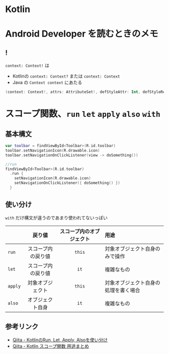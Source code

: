 # Kotlin

# Android Developer を読むときのメモ

## !

`context: Context!` は


- Kotlinの `context: Context?` または `context: Context`　
- Java の `Context context` にあたる

```kotlin
(context: Context!, attrs: AttributeSet!, defStyleAttr: Int, defStyleRes: Int)
```

# スコープ関数、`run` `let` `apply` `also` `with` 

## 基本構文

```kotlin
var toolbar = findViewById<Toolbar>(R.id.toolbar)
toolbar.setNavigationIcon(R.drawable.icon)
toolbar.setNavigationOnClickListener(view -> doSomething())

//run
findViewById<Toolbar>(R.id.toolbar)
  .run {
    setNavigationIcon(R.drawable.icon)
    setNavigationOnClickListener({ doSomething() })
  }
```


## 使い分け

`with` だけ構文が違うのであまり使われてないっぽい

| |戻り値|スコープ内のオブジェクト|用途|
|:---|:---:|:---:|:---|
|`run`|スコープ内の戻り値|`this`|対象オブジェクト自身のみで操作|
|`let`|スコープ内の戻り値|`it`|複雑なもの|
|`apply`|対象オブジェクト|`this`|対象オブジェクト自身の処理を書く場合|
|`also`|オブジェクト自身|`it`|複雑なもの|


## 参考リンク
- [Qiita - KotlinのRun, Let, Apply, Alsoを使い分け](https://qiita.com/JohnSmithWithHaruhi/items/e8f411c379483d4902aa)
- [Qiita - Kotlin スコープ関数 用途まとめ](https://qiita.com/ngsw_taro/items/d29e3080d9fc8a38691e)
